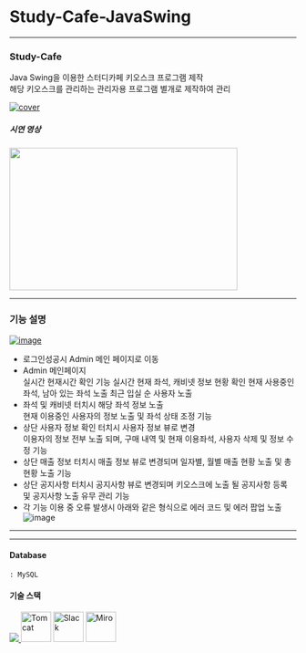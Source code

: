 # Study-Cafe-JavaSwing

---
### Study-Cafe
Java Swing을 이용한 스터디카페 키오스크 프로그램 제작    
해당 키오스크를 관리하는 관리자용 프로그램 별개로 제작하여 관리

    
<a href="https://drive.google.com/file/d/1VTt9WFu6355a83vgMauPaqlDBWldNYcL/view?usp=sharing">![cover](https://github.com/Okrie/Study-Cafe-JavaSwing/assets/24921229/4cc36520-b420-4b2e-984f-bca87e218b13)</a>    


##### 시연 영상

<a href="https://drive.google.com/file/d/1JfIEB8llcetDuHcHJhN11GRQ4VIu6y5w/view?usp=sharing"><img src="https://github.com/Okrie/Study-Cafe-JavaSwing/assets/24921229/64b2fefd-1d11-4c30-9259-880e85652219" width="400" height="250"></a>

---

### 기능 설명
<a href="https://drive.google.com/file/d/1yIbSfj8nYYYT9XRqJwYF7GdJ_LZZcjLS/view?usp=sharing">![image](https://github.com/Okrie/Study-Cafe-JavaSwing/assets/24921229/15ca92c0-0096-47fd-ab20-d6410c436eba)</a>

- 로그인성공시 Admin 메인 페이지로 이동
- Admin 메인페이지    
   실시간 현재시간 확인 기능
   실시간 현재 좌석, 캐비넷 정보 현황 확인
   현재 사용중인 좌석, 남아 있는 좌석 노출
   최근 입실 순 사용자 노출 
- 좌석 및 캐비넷 터치시 해당 좌석 정보 노출    
   현재 이용중인 사용자의 정보 노출 및 좌석 상태 조정 기능
- 상단 사용자 정보 확인 터치시 사용자 정보 뷰로 변경    
   이용자의 정보 전부 노출 되며, 구매 내역 및 현재 이용좌석, 사용자 삭제 및 정보 수정 기능
- 상단 매출 정보 터치시 매출 정보 뷰로 변경되며 일자별, 월별 매출 현황 노출 및 총 현황 노출 기능
- 상단 공지사항 터치시 공지사항 뷰로 변경되며 키오스크에 노출 될 공지사항 등록 및 공지사항 노출 유무 관리 기능
- 각 기능 이용 중 오류 발생시 아래와 같은 형식으로 에러 코드 및 에러 팝업 노출
![image](https://github.com/Okrie/Study-Cafe-JavaSwing/assets/24921229/4799d6af-ef7c-4c46-89f3-8b9105d8fdeb)


---
---
#### Database    
    : MySQL    
    
    
#### 기술 스택
<p align="left">
  <a href="https://skillicons.dev">
    <img src="https://skillicons.dev/icons?i=git,github,eclipse,mysql,java,figma" />
  </a>
    <img src="https://cdn.icon-icons.com/icons2/2415/PNG/512/tomcat_original_wordmark_logo_icon_146324.png" height="53" title="Tomcat">
    <img src="https://cdn.icon-icons.com/icons2/2699/PNG/512/slack_tile_logo_icon_168820.png" height="53" title="Slack">
    <img src="https://cdn.icon-icons.com/icons2/3913/PNG/512/miro_logo_icon_248450.png" height="53" title="Miro">
</p>

